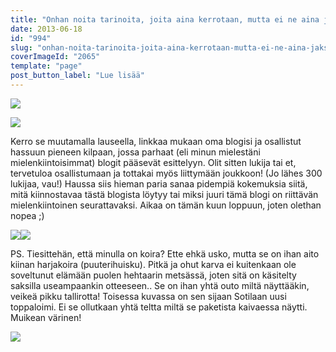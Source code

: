 ```yaml
---
title: "Onhan noita tarinoita, joita aina kerrotaan, mutta ei ne aina jaksa kiinnostaa."
date: 2013-06-18
id: "994"
slug: "onhan-noita-tarinoita-joita-aina-kerrotaan-mutta-ei-ne-aina-jaksa-kiinnostaa"
coverImageId: "2065"
template: "page"
post_button_label: "Lue lisää"
---
```


[![](/images/2013-06-17-196.png)](http://4.bp.blogspot.com/-K7XnOgy0gAM/Ub9ZNKcjcVI/AAAAAAAAGC4/17G46fpiJEM/s1600/2013-06-17-196.png)

[![](/images/Image1.png)](http://3.bp.blogspot.com/-5cjgnjjL-Vk/UcBnXUFybnI/AAAAAAAAGDo/olzhrV5iKvk/s1600/Image1.png)

Kerro se muutamalla lauseella, linkkaa mukaan oma blogisi ja osallistut hassuun pieneen kilpaan, jossa parhaat (eli minun mielestäni mielenkiintoisimmat) blogit pääsevät esittelyyn. Olit sitten lukija tai et, tervetuloa osallistumaan ja tottakai myös liittymään joukkoon! (Jo lähes 300 lukijaa, vau!) Haussa siis hieman paria sanaa pidempiä kokemuksia siitä, mitä kiinnostavaa tästä blogista löytyy tai miksi juuri tämä blogi on riittävän mielenkiintoinen seurattavaksi. Aikaa on tämän kuun loppuun, joten olethan nopea ;)

[![](/images/IMG_0136.JPG)](http://3.bp.blogspot.com/-YaT-YtTgCQs/UcBmsoVhk_I/AAAAAAAAGDY/uETsimCokdQ/s1600/IMG_0136.JPG)[![](/images/IMG_0154.JPG)](http://1.bp.blogspot.com/-QS0wZHIApCg/UcBmsmw3mZI/AAAAAAAAGDc/RVP1dsPu1TY/s1600/IMG_0154.JPG)

PS. Tiesittehän, että minulla on koira? Ette ehkä usko, mutta se on ihan aito kiinan harjakoira (puuterihuisku). Pitkä ja ohut karva ei kuitenkaan ole soveltunut elämään puolen hehtaarin metsässä, joten sitä on käsitelty saksilla useampaankin otteeseen.. Se on ihan yhtä outo miltä näyttääkin, veikeä pikku tallirotta! Toisessa kuvassa on sen sijaan Sotilaan uusi toppaloimi. Ei se ollutkaan yhtä teltta miltä se paketista kaivaessa näytti. Muikean värinen!

[![](/images/ak.png)](http://2.bp.blogspot.com/-ALT9XO6DadI/UcBmn1_GOQI/AAAAAAAAGDI/VR3G8hbvgzY/s1600/ak.png)

